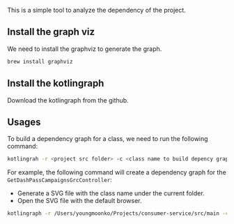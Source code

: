 This is a simple tool to analyze the dependency of the project.

## Install the graph viz
We need to install the graphviz to generate the graph.
```bash
brew install graphviz
```
## Install the kotlingraph
Download the kotlingraph from the github.

## Usages

To build a dependency graph for a class, we need to run the following command:

```bash
kotlingrah -r <project src folder> -c <class name to build depency graph>
```

For example, the following command will create a dependency graph for the ```GetDashPassCampaignsGrcController```:
- Generate a SVG file with the class name under the current folder.
- Open the SVG file with the default browser.

```bash
kotlingraph -r /Users/youngmoonko/Projects/consumer-service/src/main -c GetDashPassCampaignsGrpcController
```
